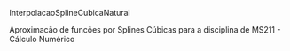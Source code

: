 InterpolacaoSplineCubicaNatural

Aproximacão de funcões por Splines Cúbicas para a disciplina de MS211 - Cálculo Numérico
